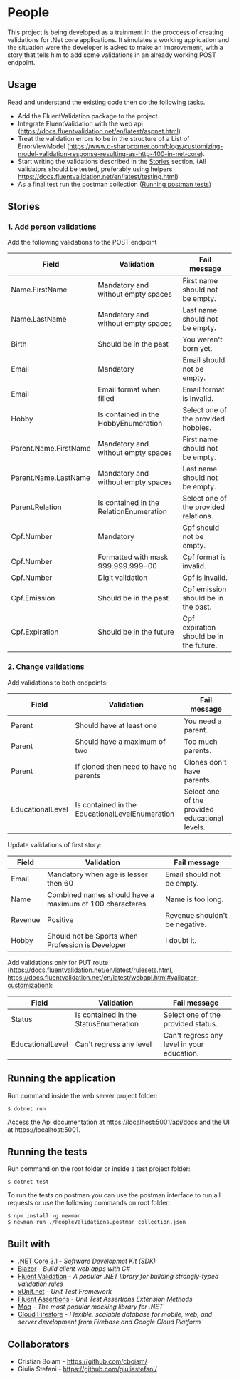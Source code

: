 # People

This project is being developed as a trainment in the proccess of creating validations for .Net core applications. It simulates a working application and the situation were the developer is asked to make an improvement, with a story that tells him to add some validations in an already working POST endpoint.

## Usage

Read and understand the existing code then do the following tasks.

- Add the FluentValidation package to the project.
- Integrate FluentValidation with the web api (https://docs.fluentvalidation.net/en/latest/aspnet.html).
- Treat the validation errors to be in the structure of a List of ErrorViewModel (https://www.c-sharpcorner.com/blogs/customizing-model-validation-response-resulting-as-http-400-in-net-core).
- Start writing the validations described in the [Stories](#Stories) section. (All validators should be tested, preferably using helpers https://docs.fluentvalidation.net/en/latest/testing.html)
- As a final test run the postman collection ([Running postman tests](#running-the-tests))

## Stories

### 1. Add person validations

Add the following validations to the POST endpoint

| Field                 | Validation                              | Fail message                            |
| --------------------- | --------------------------------------- | --------------------------------------- |
| Name.FirstName        | Mandatory and without empty spaces      | First name should not be empty.         |
| Name.LastName         | Mandatory and without empty spaces      | Last name should not be empty.          |
| Birth                 | Should be in the past                   | You weren't born yet.                   |
| Email                 | Mandatory                               | Email should not be empty.              |
| Email                 | Email format when filled                | Email format is invalid.                |
| Hobby                 | Is contained in the HobbyEnumeration    | Select one of the provided hobbies.     |
| Parent.Name.FirstName | Mandatory and without empty spaces      | First name should not be empty.         |
| Parent.Name.LastName  | Mandatory and without empty spaces      | Last name should not be empty.          |
| Parent.Relation       | Is contained in the RelationEnumeration | Select one of the provided relations.   |
| Cpf.Number            | Mandatory                               | Cpf should not be empty.                |
| Cpf.Number            | Formatted with mask 999.999.999-00      | Cpf format is invalid.                  |
| Cpf.Number            | Digit validation                        | Cpf is invalid.                         |
| Cpf.Emission          | Should be in the past                   | Cpf emission should be in the past.     |
| Cpf.Expiration        | Should be in the future                 | Cpf expiration should be in the future. |

### 2. Change validations

Add validations to both endpoints:

| Field            | Validation                                      | Fail message                                   |
| ---------------- | ----------------------------------------------- | ---------------------------------------------- |
| Parent           | Should have at least one                        | You need a parent.                             |
| Parent           | Should have a maximum of two                    | Too much parents.                              |
| Parent           | If cloned then need to have no parents          | Clones don't have parents.                     |
| EducationalLevel | Is contained in the EducationalLevelEnumeration | Select one of the provided educational levels. |

Update validations of first story:

| Field   | Validation                                              | Fail message                   |
| ------- | ------------------------------------------------------- | ------------------------------ |
| Email   | Mandatory when age is lesser then 60                    | Email should not be empty.     |
| Name    | Combined names should have a maximum of 100 characteres | Name is too long.              |
| Revenue | Positive                                                | Revenue shouldn't be negative. |
| Hobby   | Should not be Sports when Profession is Developer       | I doubt it.                    |

Add validations only for PUT route (https://docs.fluentvalidation.net/en/latest/rulesets.html, https://docs.fluentvalidation.net/en/latest/webapi.html#validator-customization):

| Field            | Validation                            | Fail message                               |
| ---------------- | ------------------------------------- | ------------------------------------------ |
| Status           | Is contained in the StatusEnumeration | Select one of the provided status.         |
| EducationalLevel | Can't regress any level               | Can't regress any level in your education. |

## Running the application

Run command inside the web server project folder:

```
$ dotnet run
```

Access the Api documentation at https://localhost:5001/api/docs and the UI at https://localhost:5001.

## Running the tests

Run command on the root folder or inside a test project folder:

```
$ dotnet test
```

To run the tests on postman you can use the postman interface to run all requests or use the following commands on root folder:

```
$ npm install -g newman
$ newman run ./PeopleValidations.postman_collection.json
```

## Built with

- [.NET Core 3.1](https://dotnet.microsoft.com/download/dotnet-core/3.1) - _Software Developmet Kit (SDK)_
- [Blazor](http://blazor.net/) - _Build client web apps with C#_
- [Fluent Validation](https://fluentvalidation.net/) - _A popular .NET library for building strongly-typed validation rules_
- [xUnit.net](https://xunit.net/) - _Unit Test Framework_
- [Fluent Assertions](https://fluentassertions.com/) - _Unit Test Assertions Extension Methods_
- [Moq](https://github.com/moq/moq4) - _The most popular mocking library for .NET_
- [Cloud Firestore](https://googleapis.github.io/google-cloud-dotnet/docs/Google.Cloud.Firestore/) - _Flexible, scalable database for mobile, web, and server development from Firebase and Google Cloud Platform_

## Collaborators

- Cristian Boiam - https://github.com/cboiam/
- Giulia Stefani - https://github.com/giuliastefani/
